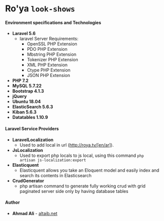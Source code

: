 # Ro'ya `look-shows` 

#### Environment specifications and Technologies
* **Laravel 5.6**
    - laravel Server Requirements:
        - OpenSSL PHP Extension
        - PDO PHP Extension
        - Mbstring PHP Extension
        - Tokenizer PHP Extension
        - XML PHP Extension
        - Ctype PHP Extension
        - JSON PHP Extension
* **PHP 7.2**
* **MySQL 5.7.22**
* **Bootstrap 4.1.3**
* **jQuery**
* **Ubuntu 18.04**
* **ElasticSearch 5.6.3**
* **Kiban 5.6.3**
* **Datatables 1.10.9**

#### Laravel Service Providers 
* **LaravelLocalization**
    - Used to add local in url (http://roya.tv/[en/ar]).
* **JsLocalization**
    - Used to export php locals to js local, using this command `php artisan js-localization:export`
* **Elasticquent**
    - Elasticquent allows you take an Eloquent model and easily index and search its contents in Elasticsearch
* **CrudGenerator**
    - php artisan command to generate fully working crud with grid paginated server side only by having database tables 
    
#### Author

* **Ahmad Ali** - [altaib.net](http://altaib.net/)

